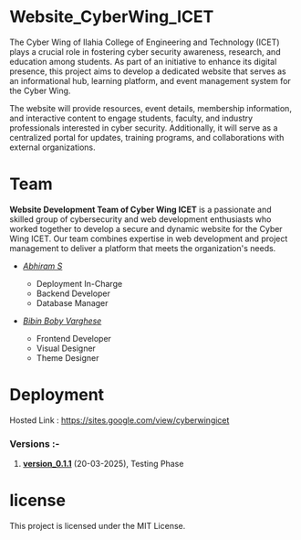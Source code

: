 # Website_CyberWing_ICET
The Cyber Wing of Ilahia College of Engineering and Technology (ICET) plays a crucial role in fostering cyber security awareness, research, and education among students. As part of an initiative to enhance its digital presence, this project aims to develop a dedicated website that serves as an informational hub, learning platform, and event management system for the Cyber Wing.

The website will provide resources, event details, membership information, and interactive content to engage students, faculty, and industry professionals interested in cyber security. Additionally, it will serve as a centralized portal for updates, training programs, and collaborations with external organizations.

# Team 
**Website Development Team of Cyber Wing ICET** is a passionate and skilled group of cybersecurity and web development enthusiasts who worked together to develop a secure and dynamic website for the Cyber Wing ICET. Our team combines expertise in web development and project management to deliver a platform that meets the organization's needs.

- _[Abhiram S](https://github.com/Abhiram-ARS)_
  - Deployment In-Charge
  - Backend Developer
  - Database Manager

- _[Bibin Boby Varghese](https://github.com/bibinbobyvarghese)_
  - Frontend Developer
  - Visual Designer
  - Theme Designer

# Deployment
Hosted Link : https://sites.google.com/view/cyberwingicet
### Versions :- 
1. **[version_0.1.1](https://github.com/Abhiram-ARS/Website_CyberWing_ICET/releases/tag/Website_CyberWing_ICET)** (20-03-2025), Testing Phase

# license
This project is licensed under the MIT License.
